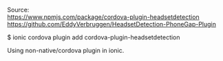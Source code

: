 Source: <br />
https://www.npmjs.com/package/cordova-plugin-headsetdetection <br />
https://github.com/EddyVerbruggen/HeadsetDetection-PhoneGap-Plugin <br />

$ ionic cordova plugin add cordova-plugin-headsetdetection <br />

Using non-native/cordova plugin in ionic.<br />